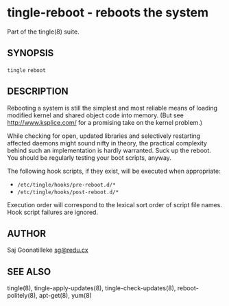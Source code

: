 tingle-reboot - reboots the system
==================================

Part of the tingle(8) suite.

## SYNOPSIS

`tingle` `reboot`

## DESCRIPTION

Rebooting a system is still the simplest and most reliable means of 
loading modified kernel and shared object code into memory.  (But see 
http://www.ksplice.com/ for a promising take on the kernel problem.)

While checking for open, updated libraries and selectively restarting 
affected daemons might sound nifty in theory, the practical complexity 
behind such an implementation is hardly warranted.  Suck up the reboot.  
You should be regularly testing your boot scripts, anyway.

The following hook scripts, if they exist, will be executed when 
appropriate:

- `/etc/tingle/hooks/pre-reboot.d/*`
- `/etc/tingle/hooks/post-reboot.d/*`

Execution order will correspond to the lexical sort order of script 
file names.  Hook script failures are ignored.

## AUTHOR

Saj Goonatilleke <sg@redu.cx>

## SEE ALSO

tingle(8), tingle-apply-updates(8), tingle-check-updates(8), 
reboot-politely(8), apt-get(8), yum(8)
